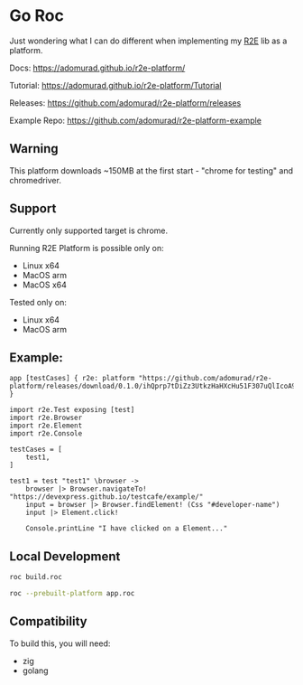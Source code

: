 # Go Roc

Just wondering what I can do different when implementing my
[R2E](https://github.com/adomurad/r2e) lib as a platform.

Docs: https://adomurad.github.io/r2e-platform/

Tutorial: https://adomurad.github.io/r2e-platform/Tutorial

Releases: https://github.com/adomurad/r2e-platform/releases

Example Repo: https://github.com/adomurad/r2e-platform-example

## Warning

This platform downloads ~150MB at the first start - "chrome for testing" and
chromedriver.

## Support

Currently only supported target is chrome.

Running R2E Platform is possible only on:

- Linux x64
- MacOS arm
- MacOS x64

Tested only on:

- Linux x64
- MacOS arm

## Example:

```roc
app [testCases] { r2e: platform "https://github.com/adomurad/r2e-platform/releases/download/0.1.0/ihQprp7tDiZz3UtkzHaHXcHu51F307uQlIcoA9PZAts.tar.br" }

import r2e.Test exposing [test]
import r2e.Browser
import r2e.Element
import r2e.Console

testCases = [
    test1,
]

test1 = test "test1" \browser ->
    browser |> Browser.navigateTo! "https://devexpress.github.io/testcafe/example/"
    input = browser |> Browser.findElement! (Css "#developer-name")
    input |> Element.click!

    Console.printLine "I have clicked on a Element..."
```

## Local Development

```sh
roc build.roc
```

```sh
roc --prebuilt-platform app.roc
```

## Compatibility

To build this, you will need:

- zig
- golang
